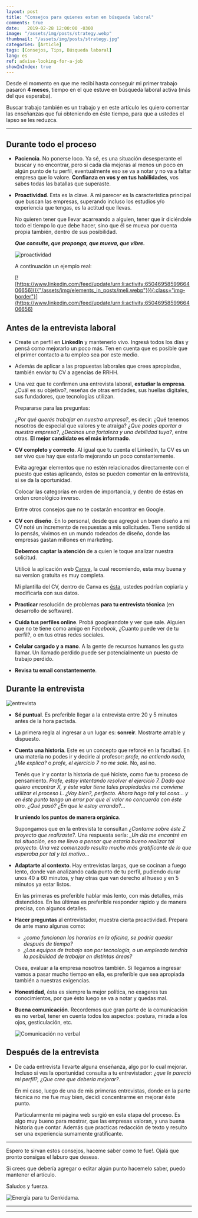 ```yaml
---
layout: post
title: "Consejos para quienes estan en búsqueda laboral"
comments: true
date:   2019-02-28 12:00:00 -0300
image: "/assets/img/posts/strategy.webp"
thumbnail: "/assets/img/posts/strategy.jpg"
categories: [Article]
tags: [Consejos, Tips, Búsqueda laboral]
lang: es
ref: advise-looking-for-a-job
showInIndex: true
---
```


Desde el momento en que me recibí hasta conseguir mi primer trabajo pasaron **4 meses**, tiempo en el que estuve en 
búsqueda laboral activa (más del que esperaba).

Buscar trabajo también es un trabajo y en este artículo les quiero comentar las enseñanzas que fui obteniendo en éste 
tiempo, para que a ustedes el lapso se les reduzca.

---

## Durante todo el proceso

*   **Paciencia**. No ponerse loco. Ya sé, es una situación desesperante el buscar y no encontrar, pero si cada día 
    mejoras al menos un poco en algún punto de tu perfil, eventualmente eso se va a notar y no va a faltar empresa que 
    lo valore. **Confianza en vos y en tus habilidades**, vos sabes todas las batallas que superaste.

*   **Proactividad**. Esta es la clave. A mi parecer es la característica principal que buscan las empresas, superando 
    incluso los estudios y/o experiencia que tengas, es la actitud que llevas.

    No quieren tener que llevar acarreando a alguien, tener que ir diciéndole todo el tiempo lo que debe hacer, 
    sino que él se mueva por cuenta propia también, dentro de sus posibilidad.

    ***Que consulte, que proponga, que mueva, que vibre.***

    ![proactividad](https://pbs.twimg.com/media/CkcJP1OW0AAvPsm.jpg)

    A continuación un ejemplo real:

    [![https://www.linkedin.com/feed/update/urn:li:activity:6504695859966406656]({{"/assets/img/elements_in_posts/meli.webp"}}){:class="img-border"}](https://www.linkedin.com/feed/update/urn:li:activity:6504695859966406656)

## Antes de la entrevista laboral

* Create un perfil en **LinkedIn** y mantenerlo vivo. Ingresá todos los días y pensá como mejorarlo un poco más. 
  Ten en cuenta que es posible que el primer contacto a tu empleo sea por este medio.

* Además de aplicar a las propuestas laborales que crees apropiadas, también enviar tu CV a agencias de RRHH.

* Una vez que te confirmen una entrevista laboral, **estudiar la empresa**. ¿Cuál es su objetivo?, reseñas de otras 
  entidades, sus huellas digitales, sus fundadores, que tecnologías utilizan.

  Prepararse para las preguntas:

  *¿Por qué querés trabajar en nuestra empresa?*, es decir: ¿Qué tenemos nosotros de especial que valores y 
  te atraiga?
  *¿Que podes aportar a nuestra empresa?*, *¿Decinos una fortaleza y una debilidad tuya?*, entre otras.
  **El mejor candidato es el más informado**.

* **CV completo y correcto**. Al igual que tu cuenta el LinkedIn, tu CV es un ser vivo que hay que estarlo mejorando 
  un poco constantemente.
  
  Evita agregar elementos que no estén relacionados directamente con el puesto que estas aplicando, éstos se pueden 
  comentar en la entrevista, si se da la oportunidad.

  Colocar las categorías en orden de importancia, y dentro de éstas en orden cronológico inverso.

  Entre otros consejos que no te costarán encontrar en Google.

* **CV con diseño**. En lo personal, desde que agregué un buen diseño a mi CV noté un incremento de respuestas a mis 
  solicitudes. Tiene sentido si lo pensás, vivimos en un mundo rodeados de diseño, donde las empresas gastan millones 
  en marketing.

  **Debemos captar la atención** de a quien le toque analizar nuestra solicitud.

  Utilicé la aplicación web [Canva](https://www.canva.com/), la cual recomiendo, esta muy buena y su version gratuita 
  es muy completa.

  Mi plantilla del CV, dentro de Canva es [ésta](https://www.canva.com/design/DADRBUtQDN8/share?role=VIEWER&token=awHa-Wdly-uiRqTcGcjyqQ&utm_content=DADRBUtQDN8&utm_campaign=designshare&utm_medium=link&utm_source=sharebutton), ustedes podrían copiarla y modificarla con sus datos.

* **Practicar** resolución de problemas **para tu entrevista técnica** (en desarrollo de software).

* **Cuida tus perfiles online**. Probá googleandote y ver que sale. Alguien que no te tiene como amigo en 
  *Facebook*, ¿Cuanto puede ver de tu perfil?, o en tus otras redes sociales.

* **Celular cargado y a mano**. A la gente de recursos humanos les gusta llamar. Un llamado perdido puede ser 
  potencialmente un puesto de trabajo perdido.

* **Revisa tu email constantemente**.

## Durante la entrevista

![entrevista]({{"/assets/img/elements_in_posts/entrevista.webp"}})

* **Sé puntual**. Es preferible llegar a la entrevista entre 20 y 5 minutos antes de la hora pactada.

* La primera regla al ingresar a un lugar es: **sonreir**. Mostrarte amable y dispuesto.

* **Cuenta una historia**. Este es un concepto que reforcé en la facultad. En una materia no podes ir y decirle al 
  profesor: *profe, no entiendo nada, ¿Me explica?* o *profe, el ejercicio 7 no me sale.* No, así no.

  Tenés que ir y contar la historia de qué hiciste, como fue tu proceso de pensamiento. *Profe, estoy intentando 
  resolver el ejercicio 7. Dado que quiero encontrar X, y éste valor tiene tales propiedades me conviene utilizar el 
  proceso L. ¿Voy bien?, perfecto. Ahora hago tal y tal cosa... y en éste punto tengo un error por que el valor no 
  concuerda con éste otro. ¿Qué pasó? ¿En que le estoy errando?...*

  **Ir uniendo los puntos de manera orgánica**.

  Supongamos que en la entrevista te consultan *¿Contame sobre éste Z proyecto que realizaste?*. Una respuesta 
  sería: *_Un día me encontré en tal situación, eso me llevo a pensar que estaría bueno realizar tal proyecto. 
  Una vez comenzado resulto mucho más gratificante de lo que esperaba por tal y tal motivo...*

* **Adaptarte al contexto**. Hay entrevistas largas, que se cocinan a fuego lento, donde van analizando cada punto 
  de tu perfil, pudiendo durar unos 40 a 60 minutos, y hay otras que van derecho al hueso y en 5 minutos ya estar 
  listos.

  En las primeras es preferible hablar más lento, con más detalles, más distendidos. En las últimas es preferible 
  responder rápido y de manera precisa, con algunos detalles.

* **Hacer preguntas** al entrevistador, muestra cierta proactividad. Prepara de ante mano algunas como:
    -   *¿como funcionan los horarios en la oficina, se podría quedar después de tiempo?*
    -   *¿Los equipos de trabajo son por tecnología, o un empleado tendría la posibilidad de trabajar en 
        distintas áreas?*

    Osea, evaluar a la empresa nosotros también. Si llegamos a ingresar vamos a pasar mucho tiempo en ella, es 
  preferible que sea apropiada también a nuestras exigencias.

*   **Honestidad**, ésta es siempre la mejor política,  no exageres tus conocimientos, por que ésto luego se va a 
    notar y quedas mal.

*   **Buena comunicación**. Recordemos que gran parte de la comunicación es no verbal, tener en cuenta todos los 
    aspectos: postura, mirada a los ojos, gesticulación, etc.

    ![Comunicación no verbal]({{"/assets/img/elements_in_posts/lenguaje_corporal.webp"}})

## Después de la entrevista

*   De cada entrevista llevarte alguna enseñanza, algo por lo cual mejorar. Incluso si ves la oportunidad consulta 
    a tu entrevistador: *¿que le pareció mi perfil?, ¿Que cree que debería mejorar?*.

    En mi caso, luego de una de mis primeras entrevistas, donde en la parte técnica no me fue muy bien, decidí 
    concentrarme en mejorar éste punto.

    Particularmente mi página web surgió en esta etapa del proceso. Es algo muy bueno para mostrar, que las 
    empresas valoran, y una buena historia que contar. Además que practicas redacción de texto y resulto ser una 
    experiencia sumamente gratificante.

---

Espero te sirvan estos consejos, haceme saber como te fue!. Ojalá que pronto consigas el laburo que deseas.

Si crees que debería agregar o editar algún punto hacemelo saber, puedo mantener el artículo.

Saludos y fuerza.

![Energía para tu Genkidama.](https://media1.tenor.com/images/8890a2304921e24bba25bd85f760190e/tenor.gif?itemid=10221675)

---
---
